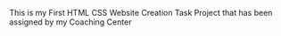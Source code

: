 
This is my First HTML CSS Website Creation Task Project that has been assigned by my Coaching Center 